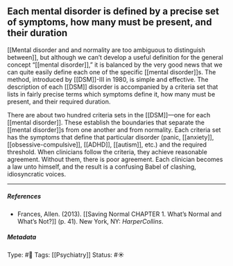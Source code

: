 ## Each mental disorder is defined by a precise set of symptoms, how many must be present, and their duration # 

[[Mental disorder and and normality are too ambiguous to distinguish between]], but although we can’t develop a useful definition for the general concept “[[mental disorder]],” it is balanced by the very good news that we can quite easily define each one of the specific [[mental disorder]]s. The method, introduced by [[DSM]]-III in 1980, is simple and effective. The description of each [[DSM]] disorder is accompanied by a criteria set that lists in fairly precise terms which symptoms define it, how many must be present, and their required duration.

There are about two hundred criteria sets in the [[DSM]]—one for each [[mental disorder]]. These establish the boundaries that separate the [[mental disorder]]s from one another and from normality. Each criteria set has the symptoms that define that particular disorder (panic, [[anxiety]], [[obsessive-compulsive]], [[ADHD]], [[autism]], etc.) and the required threshold. When clinicians follow the criteria, they achieve reasonable agreement. Without them, there is poor agreement. Each clinician becomes a law unto himself, and the result is a confusing Babel of clashing, idiosyncratic voices.

___

##### References

- Frances, Allen. (2013). [[Saving Normal CHAPTER 1. What’s Normal and What’s Not?]] (p. 41). New York, NY: _HarperCollins_.

##### Metadata

Type: #🔴 
Tags: [[Psychiatry]]
Status: #☀️ 